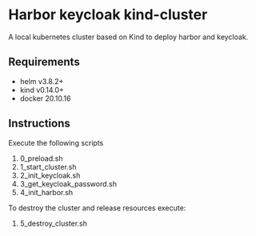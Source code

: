 
# Harbor keycloak kind-cluster

A local kubernetes cluster based on Kind to deploy harbor and keycloak.

## Requirements

* helm v3.8.2+
* kind v0.14.0+
* docker 20.10.16

## Instructions
Execute the following scripts

1. 0_preload.sh
1. 1_start_cluster.sh
1. 2_init_keycloak.sh
1. 3_get_keycloak_password.sh
1. 4_init_harbor.sh

To destroy the cluster and release resources execute:

1. 5_destroy_cluster.sh
